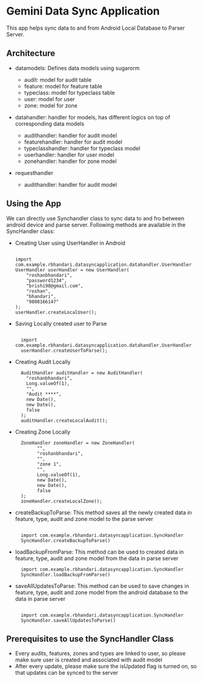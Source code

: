 # Gemini Data Sync Application #

This app helps sync data to and from Android Local Database to Parser Server.

## Architecture ##
- datamodels: Defines data models using sugarorm
  - audit: model for audit table
  - feature: model for feature table
  - typeclass: model for typeclass table
  - user: model for user
  - zone: model for zone

 - datahandler: handler for models, has different logics on top of corresponding data models
   - audithandler: handler for audit model
   - featurehandler: handler for audit model
   - typeclasshandler: handler for typeclass model
   - userhandler: handler for user model
   - zonehandler: handler for zone model

- requesthandler
   - audithandler: handler for audit model

## Using the App ##

We can directly use Synchandler class to sync data to and fro between android device and parse server.
Following methods are available in the SyncHandler class:

- Creating User using UserHandler in Android

  ``` 

  import com.example.rbhandari.datasyncapplication.datahandler.UserHandler
  UserHandler userHandler = new UserHandler(
      "roshanbhandari",
      "password1234",
      "brishi98@gmail.com",
      "roshan",
      "bhandari",
      "9808166147"
  );
  userHandler.createLocalUser();

  ```
 
- Saving Locally created user to Parse

  ``` 

    import com.example.rbhandari.datasyncapplication.datahandler.UserHandler
    userHandler.createUserToParse();

  ``` 
 
- Creating Audit Locally
 
  ``` 
    AuditHandler auditHandler = new AuditHandler(
      "roshanbhandari",
      Long.valueOf(1),
      "",
      "Audit ****",
      new Date(),
      new Date(),
      false
    );
    auditHandler.createLocalAudit();

  ```
  
- Creating Zone Locally
  
  ``` 
    ZoneHandler zoneHandler = new ZoneHandler(
          "",
          "roshanbhandari",
          "",
          "zone 1",
          "",
          Long.valueOf(1),
          new Date(),
          new Date(),
          false
    );
    zoneHandler.createLocalZone();

  ```
  
- createBackupToParse: This method saves all the newly created data in feature, type, audit and zone model to the parse server

  ``` 

    import com.example.rbhandari.datasyncapplication.SyncHandler
    SyncHandler.createBackupToParse() 

  ``` 

- loadBackupFromParse: This method can be used to created data in feature, type, audit and zone model from the data in parse server

  ``` 
    import com.example.rbhandari.datasyncapplication.SyncHandler
    SyncHandler.loadBackupFromParse() 

  ```


- saveAllUpdatesToParse: This method can be used to save changes in feature, type, audit and zone model from the android database to the data in parse server

  ``` 

    import com.example.rbhandari.datasyncapplication.SyncHandler
    SyncHandler.saveAllUpdatesToParse() 

  ```

## Prerequisites to use the SyncHandler Class ##
- Every audits, features, zones and types are linked to user, so please make sure user is created and associated with audit model
- After every update, please make sure the isUpdated flag is turned on, so that updates can be synced to the server
